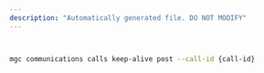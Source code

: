 ```yaml
---
description: "Automatically generated file. DO NOT MODIFY"
---
```


```bash


mgc communications calls keep-alive post --call-id {call-id}

```